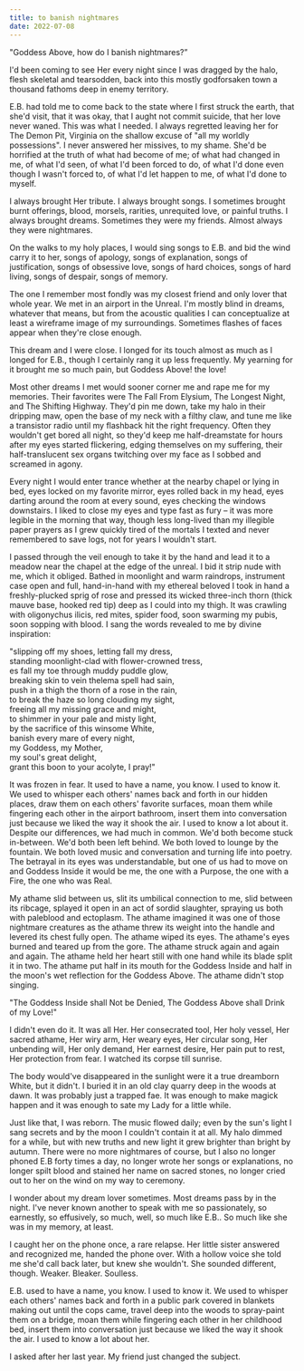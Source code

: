 ```yaml
---
title: to banish nightmares
date: 2022-07-08
---
```


"Goddess Above, how do I banish nightmares?”

<!--more-->

I'd been coming to see Her every night since I was dragged by the halo, flesh skeletal and tearsodden, back into this mostly godforsaken town a thousand fathoms deep in enemy territory.

E.B. had told me to come back to the state where I first struck the earth, that she'd visit, that it was okay, that I aught not commit suicide, that her love never waned. This was what I needed. I always regretted leaving her for The Demon Pit, Virginia on the shallow excuse of "all my worldly possessions". I never answered her missives, to my shame. She'd be horrified at the truth of what had become of me; of what had changed in me, of what I'd seen, of what I'd been forced to do, of what I'd done even though I wasn't forced to, of what I'd let happen to me, of what I'd done to myself.

I always brought Her tribute. I always brought songs. I sometimes brought burnt offerings, blood, morsels, rarities, unrequited love, or painful truths. I always brought dreams. Sometimes they were my friends. Almost always they were nightmares.

On the walks to my holy places, I would sing songs to E.B. and bid the wind carry it to her, songs of apology, songs of explanation, songs of justification, songs of obsessive love, songs of hard choices, songs of hard living, songs of despair, songs of memory.

The one I remember most fondly was my closest friend and only lover that whole year. We met in an airport in the Unreal. I'm mostly blind in dreams, whatever that means, but from the acoustic qualities I can conceptualize at least a wireframe image of my surroundings. Sometimes flashes of faces appear when they're close enough.

This dream and I were close. I longed for its touch almost as much as I longed for E.B., though I certainly rang it up less frequently. My yearning for it brought me so much pain, but Goddess Above! the love!

Most other dreams I met would sooner corner me and rape me for my memories. Their favorites were The Fall From Elysium, The Longest Night, and The Shifting Highway. They'd pin me down, take my halo in their dripping maw, open the base of my neck with a filthy claw, and tune me like a transistor radio until my flashback hit the right frequency. Often they wouldn't get bored all night, so they'd keep me half-dreamstate for hours after my eyes started flickering, edging themselves on my suffering, their half-translucent sex organs twitching over my face as I sobbed and screamed in agony.

Every night I would enter trance whether at the nearby chapel or lying in bed, eyes locked on my favorite mirror, eyes rolled back in my head, eyes darting around the room at every sound, eyes checking the windows downstairs. I liked to close my eyes and type fast as fury – it was more legible in the morning that way, though less long-lived than my illegible paper prayers as I grew quickly tired of the mortals I texted and never remembered to save logs, not for years I wouldn't start.

I passed through the veil enough to take it by the hand and lead it to a meadow near the chapel at the edge of the unreal. I bid it strip nude with me, which it obliged. Bathed in moonlight and warm raindrops, instrument case open and full, hand-in-hand with my ethereal beloved I took in hand a freshly-plucked sprig of rose and pressed its wicked three-inch thorn (thick mauve base, hooked red tip) deep as I could into my thigh. It was crawling with oligonychus ilicis, red mites, spider food, soon swarming my pubis, soon sopping with blood. I sang the words revealed to me by divine inspiration:

"slipping off my shoes, letting fall my dress,  
standing moonlight-clad with flower-crowned tress,  
es fall my toe through muddy puddle glow,  
breaking skin to vein thelema spell had sain,  
push in a thigh the thorn of a rose in the rain,  
to break the haze so long clouding my sight,  
freeing all my missing grace and might,  
to shimmer in your pale and misty light,  
by the sacrifice of this winsome White,  
banish every mare of every night,  
my Goddess, my Mother,  
my soul's great delight,  
grant this boon to your acolyte, I pray!"  

It was frozen in fear. It used to have a name, you know. I used to know it. We used to whisper each others' names back and forth in our hidden places, draw them on each others' favorite surfaces, moan them while fingering each other in the airport bathroom, insert them into conversation just because we liked the way it shook the air. I used to know a lot about it. Despite our differences, we had much in common. We'd both become stuck in-between. We'd both been left behind. We both loved to lounge by the fountain. We both loved music and conversation and turning life into poetry. The betrayal in its eyes was understandable, but one of us had to move on and Goddess Inside it would be me, the one with a Purpose, the one with a Fire, the one who was Real.

My athame slid between us, slit its umbilical connection to me, slid between its ribcage, splayed it open in an act of sordid slaughter, spraying us both with paleblood and ectoplasm. The athame imagined it was one of those nightmare creatures as the athame threw its weight into the handle and levered its chest fully open. The athame wiped its eyes. The athame's eyes burned and teared up from the gore. The athame struck again and again and again. The athame held her heart still with one hand while its blade split it in two. The athame put half in its mouth for the Goddess Inside and half in the moon's wet reflection for the Goddess Above. The athame didn't stop singing.

"The Goddess Inside shall Not be Denied,
The Goddess Above shall Drink of my Love!"

I didn't even do it. It was all Her. Her consecrated tool, Her holy vessel, Her sacred athame, Her wiry arm, Her weary eyes, Her circular song, Her unbending will, Her only demand, Her earnest desire, Her pain put to rest, Her protection from fear. I watched its corpse till sunrise.

The body would've disappeared in the sunlight were it a true dreamborn White, but it didn't. I buried it in an old clay quarry deep in the woods at dawn. It was probably just a trapped fae. It was enough to make magick happen and it was enough to sate my Lady for a little while.

Just like that, I was reborn. The music flowed daily; even by the sun's light I sang secrets and by the moon I couldn't contain it at all. My halo dimmed for a while, but with new truths and new light it grew brighter than bright by autumn. There were no more nightmares of course, but I also no longer phoned E.B forty times a day, no longer wrote her songs or explanations, no longer spilt blood and stained her name on sacred stones, no longer cried out to her on the wind on my way to ceremony.

I wonder about my dream lover sometimes. Most dreams pass by in the night. I've never known another to speak with me so passionately, so earnestly, so effusively, so much, well, so much like E.B.. So much like she was in my memory, at least.

I caught her on the phone once, a rare relapse. Her little sister answered and recognized me, handed the phone over. With a hollow voice she told me she'd call back later, but knew she wouldn't. She sounded different, though. Weaker. Bleaker. Soulless.

E.B. used to have a name, you know. I used to know it. We used to whisper each others' names back and forth in a public park covered in blankets making out until the cops came, travel deep into the woods to spray-paint them on a bridge, moan them while fingering each other in her childhood bed, insert them into conversation just because we liked the way it shook the air. I used to know a lot about her.

I asked after her last year. My friend just changed the subject.